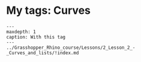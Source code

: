 # My tags: Curves

```{toctree}
---
maxdepth: 1
caption: With this tag
---
../Grasshopper_Rhino_course/Lessons/2_Lesson_2_-_Curves_and_lists/!index.md
```
